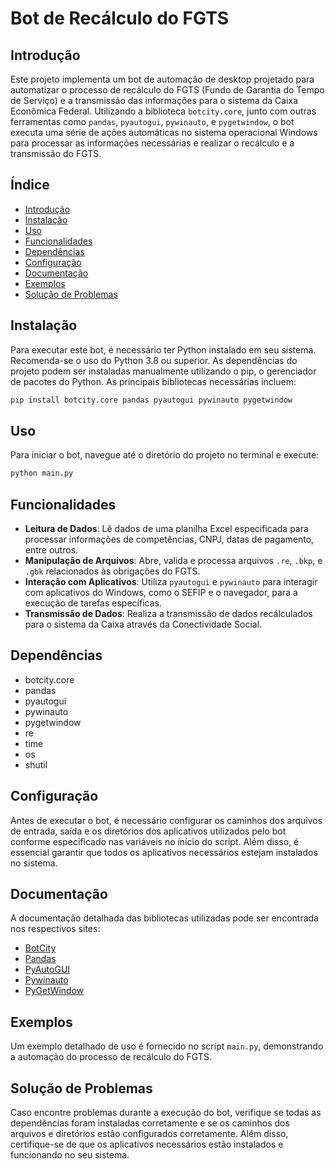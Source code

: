 # Bot de Recálculo do FGTS

## Introdução

Este projeto implementa um bot de automação de desktop projetado para automatizar o processo de recálculo do FGTS (Fundo de Garantia do Tempo de Serviço) e a transmissão das informações para o sistema da Caixa Econômica Federal. Utilizando a biblioteca `botcity.core`, junto com outras ferramentas como `pandas`, `pyautogui`, `pywinauto`, e `pygetwindow`, o bot executa uma série de ações automáticas no sistema operacional Windows para processar as informações necessárias e realizar o recálculo e a transmissão do FGTS.

## Índice

- [Introdução](#introdução)
- [Instalação](#instalação)
- [Uso](#uso)
- [Funcionalidades](#funcionalidades)
- [Dependências](#dependências)
- [Configuração](#configuração)
- [Documentação](#documentação)
- [Exemplos](#exemplos)
- [Solução de Problemas](#solução-de-problemas)

## Instalação

Para executar este bot, é necessário ter Python instalado em seu sistema. Recomenda-se o uso do Python 3.8 ou superior. As dependências do projeto podem ser instaladas manualmente utilizando o pip, o gerenciador de pacotes do Python. As principais bibliotecas necessárias incluem:

```bash
pip install botcity.core pandas pyautogui pywinauto pygetwindow
```

## Uso

Para iniciar o bot, navegue até o diretório do projeto no terminal e execute:

```bash
python main.py
```

## Funcionalidades

- **Leitura de Dados**: Lê dados de uma planilha Excel especificada para processar informações de competências, CNPJ, datas de pagamento, entre outros.
- **Manipulação de Arquivos**: Abre, valida e processa arquivos `.re`, `.bkp`, e `.gbk` relacionados às obrigações do FGTS.
- **Interação com Aplicativos**: Utiliza `pyautogui` e `pywinauto` para interagir com aplicativos do Windows, como o SEFIP e o navegador, para a execução de tarefas específicas.
- **Transmissão de Dados**: Realiza a transmissão de dados recálculados para o sistema da Caixa através da Conectividade Social.

## Dependências

- botcity.core
- pandas
- pyautogui
- pywinauto
- pygetwindow
- re
- time
- os
- shutil

## Configuração

Antes de executar o bot, é necessário configurar os caminhos dos arquivos de entrada, saída e os diretórios dos aplicativos utilizados pelo bot conforme especificado nas variáveis no início do script. Além disso, é essencial garantir que todos os aplicativos necessários estejam instalados no sistema.

## Documentação

A documentação detalhada das bibliotecas utilizadas pode ser encontrada nos respectivos sites:

- [BotCity](https://botcity.dev/)
- [Pandas](https://pandas.pydata.org/)
- [PyAutoGUI](https://pyautogui.readthedocs.io/)
- [Pywinauto](https://pywinauto.readthedocs.io/)
- [PyGetWindow](https://pypi.org/project/PyGetWindow/)

## Exemplos

Um exemplo detalhado de uso é fornecido no script `main.py`, demonstrando a automação do processo de recálculo do FGTS.

## Solução de Problemas

Caso encontre problemas durante a execução do bot, verifique se todas as dependências foram instaladas corretamente e se os caminhos dos arquivos e diretórios estão configurados corretamente. Além disso, certifique-se de que os aplicativos necessários estão instalados e funcionando no seu sistema.